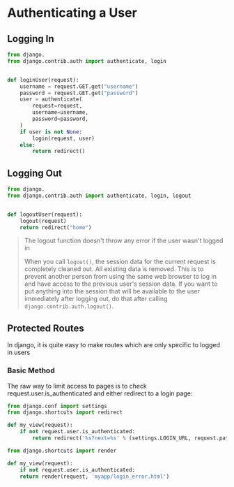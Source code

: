 # Authenticating a User

## Logging In

```py
from django.
from django.contrib.auth import authenticate, login


def loginUser(request):
    username = request.GET.get("username")
    password = request.GET.get("password")
    user = authenticate(
        request=request,
        username=username,
        password=password,
    )
    if user is not None:
        login(request, user)
    else:
        return redirect()
```

## Logging Out

```py
from django.
from django.contrib.auth import authenticate, login, logout


def logoutUser(request):
    logout(request)
    return redirect("home")
```

> The logout function doesn't throw any error if the user wasn't logged in
>
> When you call `logout()`, the session data for the current request is
> completely cleaned out. All existing data is removed. This is to prevent
> another person from using the same web browser to log in and have access to
> the previous user's session data. If you want to put anything into the session
> that will be available to the user immediately after logging out, do that
> after calling `django.contrib.auth.logout()`.

## Protected Routes

In django, it is quite easy to make routes which are only specific to logged in
users

### Basic Method

The raw way to limit access to pages is to check request.user.is_authenticated
and either redirect to a login page:

```py
from django.conf import settings
from django.shortcuts import redirect

def my_view(request):
    if not request.user.is_authenticated:
        return redirect('%s?next=%s' % (settings.LOGIN_URL, request.path))
```

```py
from django.shortcuts import render

def my_view(request):
    if not request.user.is_authenticated:
    return render(request, 'myapp/login_error.html')
```
